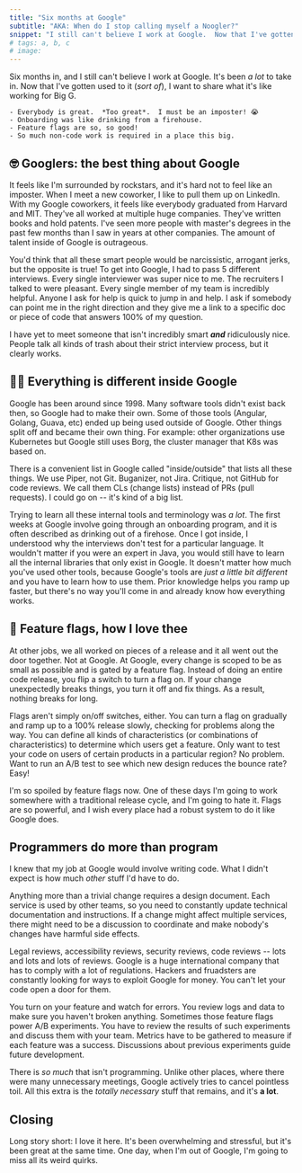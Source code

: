 ```yaml
---
title: "Six months at Google"
subtitle: "AKA: When do I stop calling myself a Noogler?"
snippet: "I still can't believe I work at Google.  Now that I've gotten used to it (*sort of*), I want to share what it's like working for Big G."
# tags: a, b, c
# image: 
---
```


Six months in, and I still can't believe I work at Google.  It's been *a lot* to take in.  Now that I've gotten used to it (*sort of*), I want to share what it's like working for Big G.

```tldr
- Everybody is great.  *Too great*.  I must be an imposter! 😭
- Onboarding was like drinking from a firehouse.
- Feature flags are so, so good!
- So much non-code work is required in a place this big.
```

## 🤓 Googlers: the best thing about Google

It feels like I'm surrounded by rockstars, and it's hard not to feel like an imposter.  When I meet a new coworker, I like to pull them up on LinkedIn.  With my Google coworkers, it feels like everybody graduated from Harvard and MIT.  They've all worked at multiple huge companies.  They've written books and hold patents.  I've seen more people with master's degrees in the past few months than I saw in years at other companies.  The amount of talent inside of Google is outrageous.

You'd think that all these smart people would be narcissistic, arrogant jerks, but the opposite is true!  To get into Google, I had to pass 5 different interviews.  Every single interviewer was super nice to me.  The recruiters I talked to were pleasant.  Every single member of my team is incredibly helpful.  Anyone I ask for help is quick to jump in and help.  I ask if somebody can point me in the right direction and they give me a link to a specific doc or piece of code that answers 100% of my question.

I have yet to meet someone that isn't incredibly smart ***and*** ridiculously nice.  People talk all kinds of trash about their strict interview process, but it clearly works.

## 😵‍💫 Everything is different inside Google

Google has been around since 1998.  Many software tools didn't exist back then, so Google had to make their own.  Some of those tools (Angular, Golang, Guava, etc) ended up being used outside of Google.  Other things split off and became their own thing.  For example: other organizations use Kubernetes but Google still uses Borg, the cluster manager that K8s was based on.

There is a convenient list in Google called "inside/outside" that lists all these things.  We use Piper, not Git.  Buganizer, not Jira.  Critique, not GitHub for code reviews.  We call them CLs (change lists) instead of PRs (pull requests).  I could go on -- it's kind of a big list.

Trying to learn all these internal tools and terminology was *a lot*.  The first weeks at Google involve going through an onboarding program, and it is often described as drinking out of a firehose.  Once I got inside, I understood why the interviews don't test for a particular language.  It wouldn't matter if you were an expert in Java, you would still have to learn all the internal libraries that only exist in Google.  It doesn't matter how much you've used other tools, because Google's tools are *just a little bit different* and you have to learn how to use them.  Prior knowledge helps you ramp up faster, but there's no way you'll come in and already know how everything works.

## 🚩 Feature flags, how I love thee 

At other jobs, we all worked on pieces of a release and it all went out the door together.  Not at Google.  At Google, every change is scoped to be as small as possible and is gated by a feature flag.  Instead of doing an entire code release, you flip a switch to turn a flag on.  If your change unexpectedly breaks things, you turn it off and fix things.  As a result, nothing breaks for long.

Flags aren't simply on/off switches, either.  You can turn a flag on gradually and ramp up to a 100% release slowly, checking for problems along the way.  You can define all kinds of characteristics (or combinations of characteristics) to determine which users get a feature.  Only want to test your code on users of certain products in a particular region?  No problem.  Want to run an A/B test to see which new design reduces the bounce rate?  Easy!

I'm so spoiled by feature flags now.  One of these days I'm going to work somewhere with a traditional release cycle, and I'm going to hate it.  Flags are so powerful, and I wish every place had a robust system to do it like Google does.

## Programmers do more than program

I knew that my job at Google would involve writing code.  What I didn't expect is how much *other* stuff I'd have to do.

Anything more than a trivial change requires a design document.  Each service is used by other teams, so you need to constantly update technical documentation and instructions.  If a change might affect multiple services, there might need to be a discussion to coordinate and make nobody's changes have harmful side effects.

Legal reviews, accessibility reviews, security reviews, code reviews -- lots and lots and lots of reviews.  Google is a huge international company that has to comply with a lot of regulations.  Hackers and fruadsters are constantly looking for ways to exploit Google for money.  You can't let your code open a door for them.

You turn on your feature and watch for errors.  You review logs and data to make sure you haven't broken anything.  Sometimes those feature flags power A/B experiments.  You have to review the results of such experiments and discuss them with your team.  Metrics have to be gathered to measure if each feature was a success.  Discussions about previous experiments guide future development.

There is *so much* that isn't programming.  Unlike other places, where there were many unnecessary meetings, Google actively tries to cancel pointless toil.  All this extra is the *totally necessary* stuff that remains, and it's **a lot**.

## Closing

Long story short: I love it here.  It's been overwhelming and stressful, but it's been great at the same time.  One day, when I'm out of Google, I'm going to miss all its weird quirks.